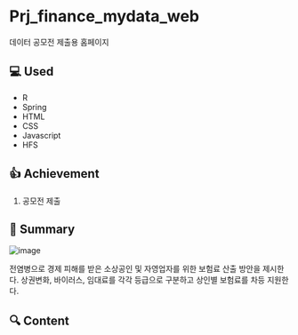 # Prj_finance_mydata_web
데이터 공모전 제출용 홈페이지 
  
## :computer: Used
- R
- Spring
- HTML
- CSS
- Javascript
- HFS

## :+1: Achievement
1) 공모전 제출


## :memo: Summary
![image](https://user-images.githubusercontent.com/40004210/133216717-93a1c444-ca69-4423-be3b-08895124dc20.png)

전염병으로 경제 피해를 받은 소상공인 및 자영업자를 위한 보험료 산출 방안을 제시한다. 상권변화, 바이러스, 임대료를 각각 등급으로 구분하고 상인별 보험료를 차등 지원한다.


## :mag: Content

